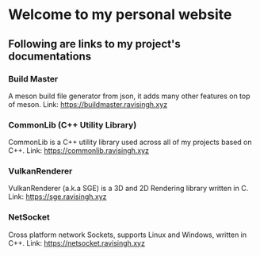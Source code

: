 # Welcome to my personal website

## Following are links to my project's documentations
### Build Master
A meson build file generator from json, it adds many other features on top of meson.
Link: https://buildmaster.ravisingh.xyz
### CommonLib (C++ Utility Library)
CommonLib is a C++ utility library used across all of my projects based on C++.
Link: https://commonlib.ravisingh.xyz
### VulkanRenderer
VulkanRenderer (a.k.a SGE) is a 3D and 2D Rendering library written in C.
Link: https://sge.ravisingh.xyz
### NetSocket
Cross platform network Sockets, supports Linux and Windows, written in C++.
Link: https://netsocket.ravisingh.xyz
